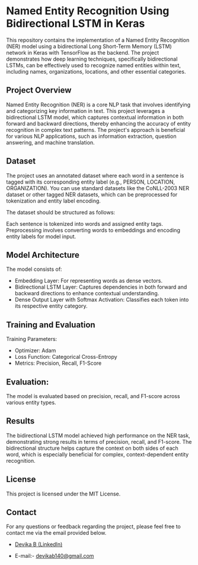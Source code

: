 # Named Entity Recognition Using Bidirectional LSTM in Keras
This repository contains the implementation of a Named Entity Recognition (NER) model using a bidirectional Long Short-Term Memory (LSTM) network in Keras with TensorFlow as the backend. The project demonstrates how deep learning techniques, specifically bidirectional LSTMs, can be effectively used to recognize named entities within text, including names, organizations, locations, and other essential categories.

## Project Overview
Named Entity Recognition (NER) is a core NLP task that involves identifying and categorizing key information in text. This project leverages a bidirectional LSTM model, which captures contextual information in both forward and backward directions, thereby enhancing the accuracy of entity recognition in complex text patterns. The project's approach is beneficial for various NLP applications, such as information extraction, question answering, and machine translation.

## Dataset
The project uses an annotated dataset where each word in a sentence is tagged with its corresponding entity label (e.g., PERSON, LOCATION, ORGANIZATION). You can use standard datasets like the CoNLL-2003 NER dataset or other tagged NER datasets, which can be preprocessed for tokenization and entity label encoding.

The dataset should be structured as follows:

Each sentence is tokenized into words and assigned entity tags.
Preprocessing involves converting words to embeddings and encoding entity labels for model input.
## Model Architecture
The model consists of:

- Embedding Layer: For representing words as dense vectors.
- Bidirectional LSTM Layer: Captures dependencies in both forward and backward directions to enhance contextual understanding.
- Dense Output Layer with Softmax Activation: Classifies each token into its respective entity category.
## Training and Evaluation
Training Parameters:

- Optimizer: Adam
- Loss Function: Categorical Cross-Entropy
- Metrics: Precision, Recall, F1-Score
## Evaluation:

The model is evaluated based on precision, recall, and F1-score across various entity types.
## Results
The bidirectional LSTM model achieved high performance on the NER task, demonstrating strong results in terms of precision, recall, and F1-score. The bidirectional structure helps capture the context on both sides of each word, which is especially beneficial for complex, context-dependent entity recognition.

## License
This project is licensed under the MIT License.

## Contact
For any questions or feedback regarding the project, please feel free to contact me via the email provided below.

- <a href="https://www.linkedin.com/in/devika-b-826637288/"> Devika B (LinkedIn)</a>

- E-mail:- devikab140@gmail.com
